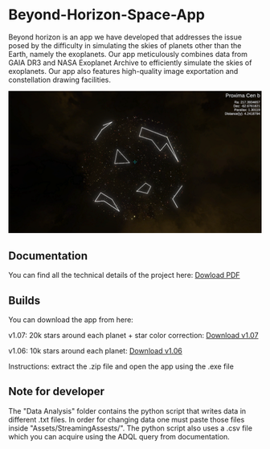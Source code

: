 # Beyond-Horizon-Space-App

Beyond horizon is an app we have developed that addresses the issue posed by the difficulty in simulating the skies of planets other than the Earth, namely the exoplanets. Our app meticulously combines data from GAIA DR3 and NASA Exoplanet Archive to efficiently simulate the skies of exoplanets. Our app also features high-quality image exportation and constellation drawing facilities.

<img src = "https://github.com/shr0mi/Beyond-Horizon-Space-App/blob/main/readme-image.png">

## Documentation

You can find all the technical details of the project here: [Dowload PDF](https://drive.google.com/file/d/1IU9bx-2ejSo0HHmrbVRZHzcxvkcIpqw0/view?usp=sharing)

## Builds

You can download the app from here:

v1.07: 20k stars around each planet + star color correction: [Download v1.07](https://drive.google.com/file/d/1mn850jtW48LBSUc3E1c5f21xL1L-uVYx/view?usp=sharing)

v1.06: 10k stars around each planet: [Download v1.06](https://drive.google.com/file/d/1ENZFVHz--x8HAr5L1uj61iJ0u6_FMxb5/view?usp=sharing)

Instructions: extract the .zip file and open the app using the .exe file

## Note for developer

The "Data Analysis" folder contains the python script that writes data in different .txt files. In order for changing data one must paste those files inside "Assets/StreamingAssests/". The python script also uses a .csv file which you can acquire using the ADQL query from documentation.   
